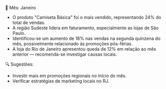 📅 Mês: Janeiro

- O produto "Camiseta Básica" foi o mais vendido, representando 24% do total de vendas.
- A região Sudeste lidera em faturamento, especialmente as lojas de São Paulo.
- Identificou-se um aumento de 18% nas vendas na segunda quinzena do mês, possivelmente relacionado às promoções pós-férias.
- A loja do Rio de Janeiro apresentou queda de 12% em relação ao mês anterior — recomenda-se investigar causas locais.

🔍 Sugestões:
- Investir mais em promoções regionais no início do mês.
- Verificar estratégias de marketing locais no RJ.
